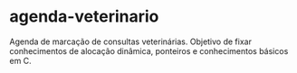 # agenda-veterinario
Agenda de marcação de consultas veterinárias. Objetivo de fixar conhecimentos de alocação dinâmica, ponteiros e conhecimentos básicos em C.
